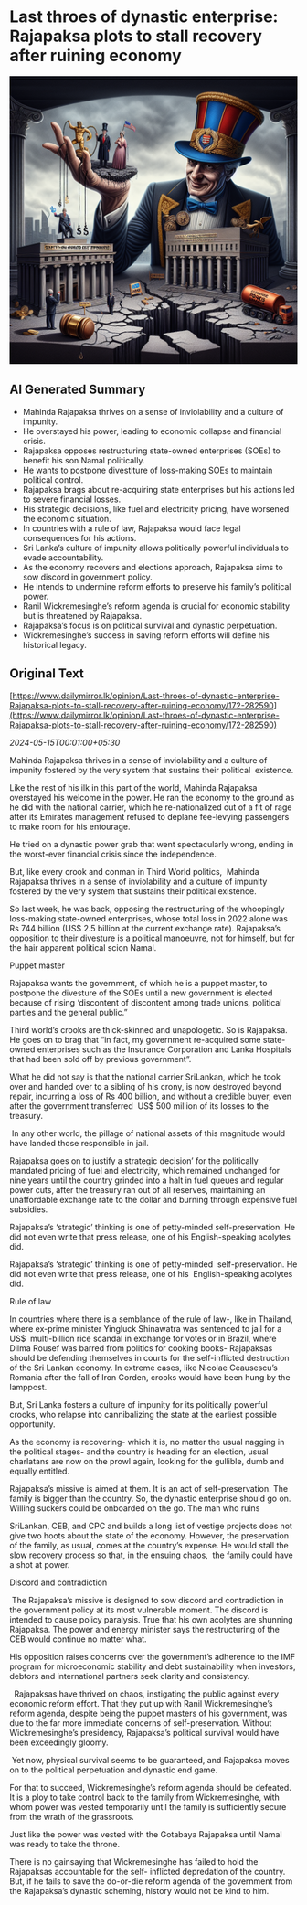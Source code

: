 # Last throes of dynastic enterprise: Rajapaksa plots to stall recovery after ruining economy

![AI Image](ai_image.png)

## AI Generated Summary

- Mahinda Rajapaksa thrives on a sense of inviolability and a culture of impunity.
- He overstayed his power, leading to economic collapse and financial crisis.
- Rajapaksa opposes restructuring state-owned enterprises (SOEs) to benefit his son Namal politically.
- He wants to postpone divestiture of loss-making SOEs to maintain political control.
- Rajapaksa brags about re-acquiring state enterprises but his actions led to severe financial losses.
- His strategic decisions, like fuel and electricity pricing, have worsened the economic situation.
- In countries with a rule of law, Rajapaksa would face legal consequences for his actions.
- Sri Lanka’s culture of impunity allows politically powerful individuals to evade accountability.
- As the economy recovers and elections approach, Rajapaksa aims to sow discord in government policy.
- He intends to undermine reform efforts to preserve his family’s political power.
- Ranil Wickremesinghe’s reform agenda is crucial for economic stability but is threatened by Rajapaksa.
- Rajapaksa’s focus is on political survival and dynastic perpetuation.
- Wickremesinghe’s success in saving reform efforts will define his historical legacy.

## Original Text

[https://www.dailymirror.lk/opinion/Last-throes-of-dynastic-enterprise-Rajapaksa-plots-to-stall-recovery-after-ruining-economy/172-282590](https://www.dailymirror.lk/opinion/Last-throes-of-dynastic-enterprise-Rajapaksa-plots-to-stall-recovery-after-ruining-economy/172-282590)

*2024-05-15T00:01:00+05:30*

Mahinda Rajapaksa thrives in a sense of inviolability and a culture of  impunity fostered by the very system that sustains their political  existence. 

Like the rest of his ilk in this part of the world, Mahinda Rajapaksa overstayed his welcome in the power. He ran the economy to the ground as he did with the national carrier, which he re-nationalized out of a fit of rage after its Emirates management refused to deplane fee-levying passengers to make room for his entourage. 

He tried on a dynastic power grab that went spectacularly wrong, ending in the worst-ever financial crisis since the independence. 

But, like every crook and conman in Third World politics,  Mahinda Rajapaksa thrives in a sense of inviolability and a culture of impunity fostered by the very system that sustains their political existence. 

So last week, he was back, opposing the restructuring of the whoopingly loss-making state-owned enterprises, whose total loss in 2022 alone was Rs 744 billion (US$ 2.5 billion at the current exchange rate). Rajapaksa’s opposition to their divesture is a political manoeuvre, not for himself, but for the hair apparent political scion Namal. 

Puppet master 

Rajapaksa wants the government, of which he is a puppet master, to postpone the divesture of the SOEs until a new government is elected because of rising ‘discontent of discontent among trade unions, political parties and the general public.”

Third world’s crooks are thick-skinned and unapologetic. So is Rajapaksa. He goes on to brag that “in fact, my government re-acquired some state-owned enterprises such as the Insurance Corporation and Lanka Hospitals that had been sold off by previous government”. 

What he did not say is that the national carrier SriLankan, which he took over and handed over to a sibling of his crony, is now destroyed beyond repair, incurring a loss of Rs 400 billion, and without a credible buyer, even after the government transferred  US$ 500 million of its losses to the treasury.

 In any other world, the pillage of national assets of this magnitude would have landed those responsible in jail. 

Rajapaksa goes on to justify a strategic decision’ for the politically mandated pricing of fuel and electricity, which remained unchanged for nine years until the country grinded into a halt in fuel queues and regular power cuts, after the treasury ran out of all reserves, maintaining an unaffordable exchange rate to the dollar and burning through expensive fuel subsidies.

Rajapaksa’s ‘strategic’ thinking is one of petty-minded self-preservation. He did not even write that press release, one of his English-speaking acolytes did.  

Rajapaksa’s ‘strategic’ thinking is one of petty-minded  self-preservation. He did not even write that press release, one of his  English-speaking acolytes did. 

Rule of law 

In countries where there is a semblance of the rule of law-, like in Thailand, where ex-prime minister Yingluck Shinawatra was sentenced to jail for a US$  multi-billion rice scandal in exchange for votes or in Brazil, where Dilma Rousef was barred from politics for cooking books- Rajapaksas should be defending themselves in courts for the self-inflicted destruction of the Sri Lankan economy. In extreme cases, like Nicolae Ceausescu’s Romania after the fall of Iron Corden, crooks would have been hung by the lamppost.

But, Sri Lanka fosters a culture of impunity for its politically powerful crooks, who relapse into cannibalizing the state at the earliest possible opportunity. 

As the economy is recovering- which it is, no matter the usual nagging in the political stages- and the country is heading for an election, usual charlatans are now on the prowl again, looking for the gullible, dumb and equally entitled. 

Rajapaksa’s missive is aimed at them. It is an act of self-preservation. The family is bigger than the country. So, the dynastic enterprise should go on. Willing suckers could be onboarded on the go. The man who ruins 

SriLankan, CEB, and CPC and builds a long list of vestige projects does not give two hoots about the state of the economy. However, the preservation of the family, as usual, comes at the country’s expense. He would stall the slow recovery process so that, in the ensuing chaos,  the family could have a shot at power.  

Discord and contradiction

 The Rajapaksa’s missive is designed to sow discord and contradiction in the government policy at its most vulnerable moment. The discord is intended to cause policy paralysis. True that his own acolytes are shunning Rajapaksa. The power and energy minister says the restructuring of the CEB would continue no matter what. 

His opposition raises concerns over the government’s adherence to the IMF program for microeconomic stability and debt sustainability when investors, debtors and international partners seek clarity and consistency. 

  Rajapaksas have thrived on chaos, instigating the public against every economic reform effort. That they put up with Ranil Wickremesinghe’s reform agenda, despite being the puppet masters of his government, was due to the far more immediate concerns of self-preservation. Without Wickremesinghe’s presidency, Rajapaksa’s political survival would have been exceedingly gloomy.

 Yet now, physical survival seems to be guaranteed, and Rajapaksa moves on to the political perpetuation and dynastic end game.

For that to succeed, Wickremesinghe’s reform agenda should be defeated. It is a ploy to take control back to the family from Wickremesinghe, with whom power was vested temporarily until the family is sufficiently secure from the wrath of the grassroots. 

Just like the power was vested with the Gotabaya Rajapaksa until Namal was ready to take the throne. 

There is no gainsaying that Wickremesinghe has failed to hold the Rajapaksas accountable for the self- inflicted depredation of the country. But, if he fails to save the do-or-die reform agenda of the government from the Rajapaksa’s dynastic scheming, history would not be kind to him.

